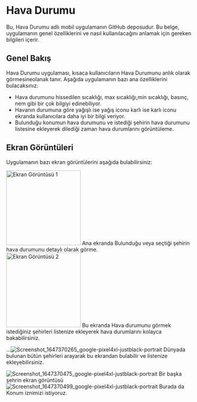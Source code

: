# Hava Durumu

Bu, Hava Durumu adlı mobil uygulamanın GitHub deposudur. Bu belge, uygulamanın genel özelliklerini ve nasıl kullanılacağını anlamak için gereken bilgileri içerir.

## Genel Bakış

Hava Durumu uygulaması, kısaca kullanıcıların Hava Durumunu anlık olarak görmesineolanak tanır. Aşağıda uygulamanın bazı ana özelliklerini bulacaksınız:

- Hava durumunu hissedilen sıcaklığı, max sıcaklığı,min sıcaklığı, basınç, nem gibi bir çok bilgiyi edinebiliyor.
- Havanın durumuna göre yağışlı ise yağış iconu karlı ise karlı iconu ekranda kullanıcılara daha iyi bir bilgi veriyor.
- Bulunduğu konumun hava durumunu ve istediği şehirin hava durumunu listesine ekleyerek dilediği zaman hava durumlarını görüntüleme.

## Ekran Görüntüleri

Uygulamanın bazı ekran görüntülerini aşağıda bulabilirsiniz:


<img src="https://github.com/HakanOzsoyler/hava_durumu/assets/77840330/97640afa-8c01-4889-b76c-ef062a2cf28e" width="200" alt="Ekran Görüntüsü 1">
Ana ekranda Bulunduğu veya seçtiği şehirin hava durumunu detaylı olarak görme.
<br>
<img src="https://github.com/HakanOzsoyler/hava_durumu/assets/77840330/4e7e2d5b-6c39-4eec-8dac-61fef505c7d3)" width="200" alt="Ekran Görüntüsü 2">
Bu ekranda Hava durumunu görmek istediğiniz şehirleri listenize ekleyerek hava durumlarını kolayca bakabilirsiniz.

...![Screenshot_1647370265_google-pixel4xl-justblack-portrait](https://github.com/HakanOzsoyler/hava_durumu/assets/77840330/f143e03f-5690-43a5-979b-957fde495fa5)
Dünyada bulunan bütün şehirleri arayarak bu ekrandan bulabilir ve listenize ekleyebilirsiniz.


![Screenshot_1647370475_google-pixel4xl-justblack-portrait](https://github.com/HakanOzsoyler/hava_durumu/assets/77840330/6e293598-8616-4bf5-b880-ec07497fe179)
Bir başka şehrin ekran görüntüsü 
![Screenshot_1647370499_google-pixel4xl-justblack-portrait](https://github.com/HakanOzsoyler/hava_durumu/assets/77840330/a8568176-0101-4e46-9ff7-1007487f4a5c)
Burada da Konum iznimizi istiyoruz.
